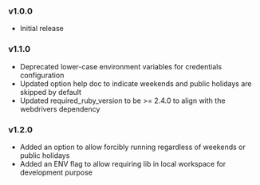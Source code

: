 ### v1.0.0
- Initial release

### v1.1.0
- Deprecated lower-case environment variables for credentials configuration
- Updated option help doc to indicate weekends and public holidays are skipped by default
- Updated required_ruby_version to be >= 2.4.0 to align with the webdrivers dependency

### v1.2.0
- Added an option to allow forcibly running regardless of weekends or public holidays
- Added an ENV flag to allow requiring lib in local workspace for development purpose

